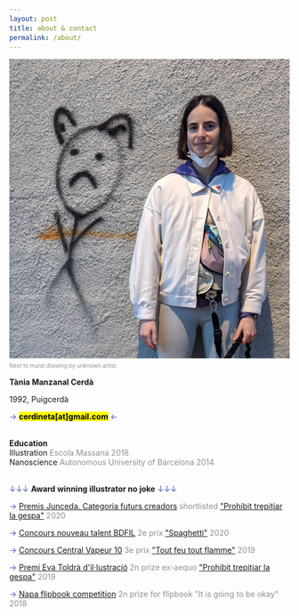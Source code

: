 ```yaml
---
layout: post
title: about & contact
permalink: /about/
---
```



<div class="row">


<div class="column-33">


  <img src="/images/profilepicture2.jpg" alt="the artist begging for jobs"  style="padding: 0 25px 0 0" width="900px"><font size="-3" color="#919090">Next to mural drawing by unknown artist.</font><br>











</div>

<div class="column-75">

<p align="left">

<b>Tània Manzanal Cerdà</b> <br>

1992, Puigcerdà <br>

<font color="#3a57bb">→ </font><mark><b>cerdineta[at]gmail.com</b></mark><font color="#3a57bb"> ←</font><br>
<br>

<b>Education</b><br>
Illustration <font color="#919090">Escola Massana 2018</font><br>
Nanoscience <font color="#919090">Autonomous University of Barcelona 2014</font><br><br>

 <font color="#3a57bb">↓↓↓</font> <b>Award winning illustrator no joke</b> <font color="#3a57bb">↓↓↓</font><br>

 <font color="#3a57bb">→ </font><a href="https://www.premisjunceda.cat/finalistes-2020/">Premis Junceda. Categoria futurs creadors</a> <font color="#919090">shortlisted <a href="https://cerdineta.github.io/2020/01/17/projecteprohibit/" >"Prohibit trepitjar la gespa"</a> 2020 </font> <br>

<font color="#3a57bb">→ </font><a href="https://www.bdfil.ch/concours-nouveau-talent-2020/">Concours nouveau talent BDFIL</a> <font color="#919090">2e prix <a href="https://cerdineta.github.io/2020/01/24/spaghetti/">"Spaghetti"</a> 2020 </font> <br>

<font color="#3a57bb">→ </font><a href="https://centralvapeur.org/concours-central-vapeur-10/">Concours Central Vapeur 10</a> <font color="#919090">3e prix <a href="https://cerdineta.github.io/2020/01/10/feu/">"Tout feu tout flamme"</a> 2019 </font> <br>

<font color="#3a57bb">→ </font><a href="http://evatoldra.cat/tania-manzanal/">Premi Eva Toldrà d'il·lustració</a> <font color="#919090">2n prize ex-aequo <a href="https://cerdineta.github.io/2020/01/17/projecteprohibit/" >"Prohibit trepitjar la gespa"</a> 2019</font> <br>

<font color="#3a57bb">→ </font><a href="https://www.instagram.com/p/BqRdU8eBT1h/?hl=es">Napa flipbook competition</a> <font color="#919090">2n prize for flipbook "It is going to be okay" 2018</font><br><br>


</p>
</div>
</div>
